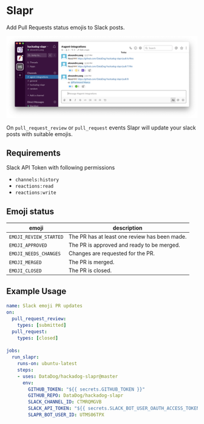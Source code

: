 # Slapr

Add Pull Requests status emojis to Slack posts.

<img src="docs/images/example_screenshot.png"  alt="Example Screenshot" />

On `pull_request_review` or `pull_request` events Slapr will update your slack posts with suitable emojis.

## Requirements

Slack API Token with following permissions

- `channels:history`
- `reactions:read`
- `reactions:write`

## Emoji status

| emoji | description |
| ----- | ----------- |
|`EMOJI_REVIEW_STARTED`|The PR has at least one review has been made.|
|`EMOJI_APPROVED`|The PR is approved and ready to be merged.|
|`EMOJI_NEEDS_CHANGES`|Changes are requested for the PR.|
|`EMOJI_MERGED`|The PR is merged.|
|`EMOJI_CLOSED`|The PR is closed.|

## Example Usage

```yaml
name: Slack emoji PR updates
on:
  pull_request_review:
    types: [submitted]
  pull_request:
    types: [closed]

jobs:
  run_slapr:
    runs-on: ubuntu-latest
    steps:
    - uses: DataDog/hackadog-slapr@master
      env:
        GITHUB_TOKEN: "${{ secrets.GITHUB_TOKEN }}"
        GITHUB_REPO: DataDog/hackadog-slapr
        SLACK_CHANNEL_ID: CTMRQMGVB
        SLACK_API_TOKEN: "${{ secrets.SLACK_BOT_USER_OAUTH_ACCESS_TOKEN }}"
        SLAPR_BOT_USER_ID: UTMS06TPX
```
